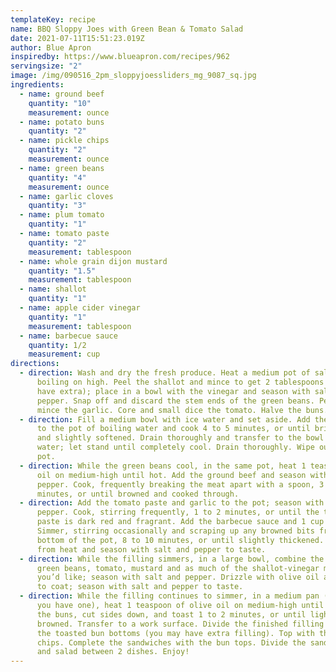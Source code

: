 ```yaml
---
templateKey: recipe
name: BBQ Sloppy Joes with Green Bean & Tomato Salad
date: 2021-07-11T15:51:23.019Z
author: Blue Apron
inspiredby: https://www.blueapron.com/recipes/962
servingsize: "2"
image: /img/090516_2pm_sloppyjoessliders_mg_9087_sq.jpg
ingredients:
  - name: ground beef
    quantity: "10"
    measurement: ounce
  - name: potato buns
    quantity: "2"
  - name: pickle chips
    quantity: "2"
    measurement: ounce
  - name: green beans
    quantity: "4"
    measurement: ounce
  - name: garlic cloves
    quantity: "3"
  - name: plum tomato
    quantity: "1"
  - name: tomato paste
    quantity: "2"
    measurement: tablespoon
  - name: whole grain dijon mustard
    quantity: "1.5"
    measurement: tablespoon
  - name: shallot
    quantity: "1"
  - name: apple cider vinegar
    quantity: "1"
    measurement: tablespoon
  - name: barbecue sauce
    quantity: 1/2
    measurement: cup
directions:
  - direction: Wash and dry the fresh produce. Heat a medium pot of salted water to
      boiling on high. Peel the shallot and mince to get 2 tablespoons (you may
      have extra); place in a bowl with the vinegar and season with salt and
      pepper. Snap off and discard the stem ends of the green beans. Peel and
      mince the garlic. Core and small dice the tomato. Halve the buns.
  - direction: Fill a medium bowl with ice water and set aside. Add the green beans
      to the pot of boiling water and cook 4 to 5 minutes, or until bright green
      and slightly softened. Drain thoroughly and transfer to the bowl of ice
      water; let stand until completely cool. Drain thoroughly. Wipe out the
      pot.
  - direction: While the green beans cool, in the same pot, heat 1 teaspoon of olive
      oil on medium-high until hot. Add the ground beef and season with salt and
      pepper. Cook, frequently breaking the meat apart with a spoon, 3 to 5
      minutes, or until browned and cooked through.
  - direction: Add the tomato paste and garlic to the pot; season with salt and
      pepper. Cook, stirring frequently, 1 to 2 minutes, or until the tomato
      paste is dark red and fragrant. Add the barbecue sauce and 1 cup of water.
      Simmer, stirring occasionally and scraping up any browned bits from the
      bottom of the pot, 8 to 10 minutes, or until slightly thickened. Remove
      from heat and season with salt and pepper to taste.
  - direction: While the filling simmers, in a large bowl, combine the blanched
      green beans, tomato, mustard and as much of the shallot-vinegar mixture as
      you’d like; season with salt and pepper. Drizzle with olive oil and toss
      to coat; season with salt and pepper to taste.
  - direction: While the filling continues to simmer, in a medium pan (nonstick, if
      you have one), heat 1 teaspoon of olive oil on medium-high until hot. Add
      the buns, cut sides down, and toast 1 to 2 minutes, or until lightly
      browned. Transfer to a work surface. Divide the finished filling between
      the toasted bun bottoms (you may have extra filling). Top with the pickle
      chips. Complete the sandwiches with the bun tops. Divide the sandwiches
      and salad between 2 dishes. Enjoy!
---
```

